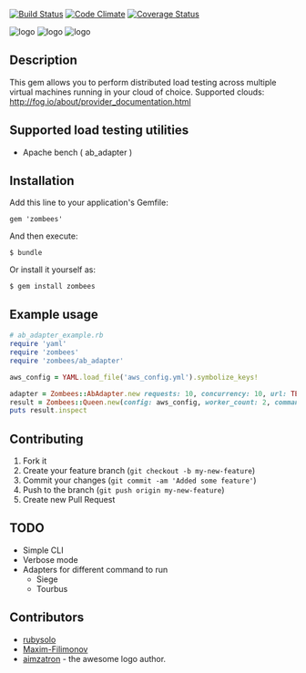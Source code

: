 [![Build Status](https://travis-ci.org/zombees/zombees.png?branch=master)](https://travis-ci.org/zombees/zombees)
[![Code Climate](https://codeclimate.com/github/zombees/zombees.png)](https://codeclimate.com/github/zombees/zombees)
[![Coverage Status](https://coveralls.io/repos/zombees/zombees/badge.png?branch=master)](https://coveralls.io/r/zombees/zombees?branch=master)

![logo](https://raw.github.com/zombees/zombees/master/zombee.png)
![logo](https://raw.github.com/zombees/zombees/master/zombee.png)
![logo](https://raw.github.com/zombees/zombees/master/zombee.png)

## Description
This gem allows you to perform distributed load testing across multiple virtual machines running in your cloud of choice. 
Supported clouds:
http://fog.io/about/provider_documentation.html 
## Supported load testing utilities
- Apache bench ( ab_adapter )

## Installation

Add this line to your application's Gemfile:

    gem 'zombees'

And then execute:

    $ bundle

Or install it yourself as:

    $ gem install zombees

## Example usage

```ruby
# ab_adapter_example.rb
require 'yaml'
require 'zombees'
require 'zombees/ab_adapter'

aws_config = YAML.load_file('aws_config.yml').symbolize_keys!

adapter = Zombees::AbAdapter.new requests: 10, concurrency: 10, url: TEST_URL
result = Zombees::Queen.new(config: aws_config, worker_count: 2, command: adapter).run
puts result.inspect
```

## Contributing

1. Fork it
2. Create your feature branch (`git checkout -b my-new-feature`)
3. Commit your changes (`git commit -am 'Added some feature'`)
4. Push to the branch (`git push origin my-new-feature`)
5. Create new Pull Request


TODO
------------
- Simple  CLI
- Verbose mode
- Adapters for different command to run
  - Siege
  - Tourbus

## Contributors
- [rubysolo](https://github.com/rubysolo)
- [Maxim-Filimonov](https://github.com/Maxim-Filimonov)
- [aimzatron](https://github.com/aimzatron) - the awesome logo author.

